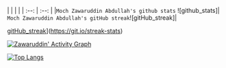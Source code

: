 | | | |
| :--: | :--: |
|`Moch Zawaruddin Abdullah's github stats` ![github_stats]| `Moch Zawaruddin Abdullah's gitHub streak`![gitHub_streak]|

[github stats]: https://github-readme-stats.vercel.app/api?username=zawaruddin&count_private=true&show_icons=true&theme=bear 
[gitHub_streak](https://github-readme-streak-stats.herokuapp.com?user=zawaruddin&theme=bear)](https://git.io/streak-stats)

[![Zawaruddin' Activity Graph](https://activity-graph.herokuapp.com/graph?username=zawaruddin&custom_title=Zawaruddin's%20Contribution%20Graph&theme=bear&&bg_color=1f2023&color=b4ab88&line=c13879&point=0980c1&area=true&hide_border=true)](https://zawaruddin.blogspot.com)

[![Top Langs](https://github-readme-stats.vercel.app/api/top-langs/?username=zawaruddin&layout=compact&count_private=true&show_icons=true&theme=bear)](https://github.com/zawaruddin/github-readme-stats)
